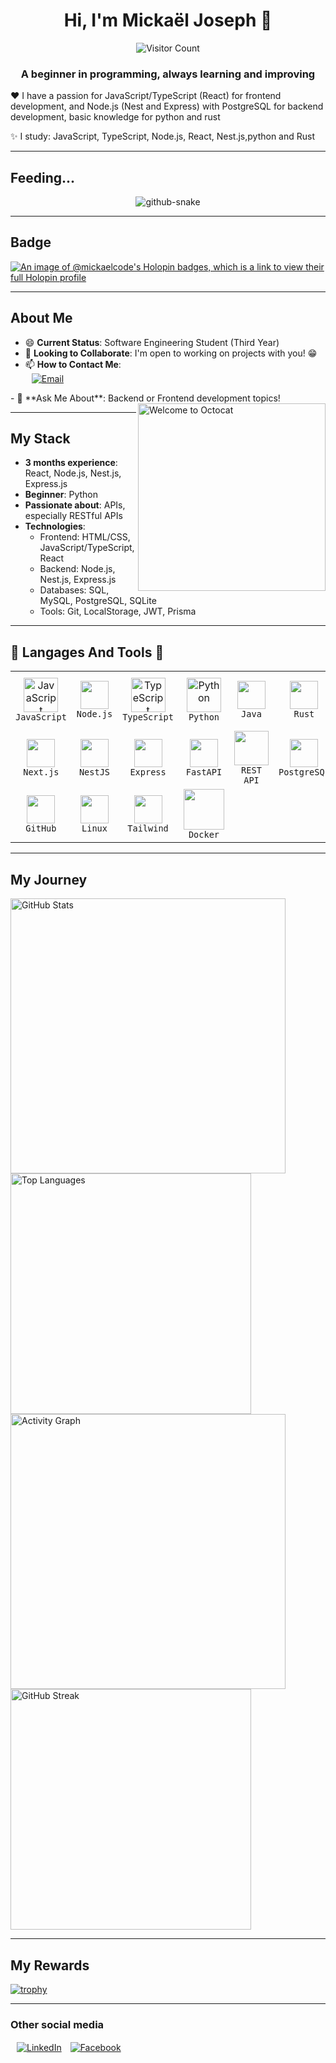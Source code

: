 <h1 align="center">Hi, I'm Mickaël Joseph 👋</h1>
<p align="center">
  <img src="https://visitor-badge.laobi.icu/badge?page_id=Mickaelcode.Mickaelcode&left_color=royalblue&right_color=black" alt="Visitor Count"/>
</p>
<h3 align="center">A beginner in programming, always learning and improving</h3>

❤️ I have a passion for JavaScript/TypeScript (React) for frontend development, and Node.js (Nest and Express) with PostgreSQL for backend development, basic knowledge for python and rust

✨ I study: JavaScript, TypeScript, Node.js, React, Nest.js,python and Rust 

---
## Feeding...
<div align="center">
<picture >
  <source media="(prefers-color-scheme: dark)" srcset="https://raw.githubusercontent.com/mickaelcode/mickaelcode/output/github-contribution-grid-snake-dark.svg" />
  <source media="(prefers-color-scheme: light)" srcset="https://raw.githubusercontent.com/mickaelcode/mickaelcode/output/git-contribution-grid-snake.svg" />
  <img alt="github-snake" src="https://raw.githubusercontent.com/tokyRT/tokyRT/output/github-contribution-grid-sn-svg" />
</picture>
</div>

---
## Badge
[![An image of @mickaelcode's Holopin badges, which is a link to view their full Holopin profile](https://holopin.me/mickaelcode)](https://holopin.io/@mickaelcode)

---

## About Me
- 😄 **Current Status**: Software Engineering Student (Third Year)  
- 🔭 **Looking to Collaborate**: I'm open to working on projects with you! 😁  
- 📫 **How to Contact Me**:<div>
  <a href="mailto:mickaelandriana06@gmail.com">
    <img src="https://img.shields.io/badge/Email-%23E91E63?style=for-the-badge&logo=gmail&logoColor=white" alt="Email" style="vertical-align: middle; margin-left: 10px;" />
  </a>
</div>
</div> 
- 💬 **Ask Me About**: Backend or Frontend development topics!  

<img align="right" src="https://octodex.github.com/images/welcometocat.png" width="300" alt="Welcome to Octocat">

---

## My Stack
- **3 months experience**: React, Node.js, Nest.js, Express.js  
- **Beginner**: Python
- **Passionate about**: APIs, especially RESTful APIs  
- **Technologies**:  
  - Frontend: HTML/CSS, JavaScript/TypeScript, React
  - Backend: Node.js, Nest.js, Express.js  
  - Databases: SQL, MySQL, PostgreSQL, SQLite  
  - Tools: Git, LocalStorage, JWT, Prisma

---

## 🚀 Langages And Tools 🚀

<table align="center">
  <tbody>
    <tr>
      <td align="center" width="90">
        <a target="_blank" href="https://techstack-generator.vercel.app/js-icon.svg">
          <img src="https://techstack-generator.vercel.app/js-icon.svg" alt="JavaScript" width="55" height="55">
        </a>
        <br><code>JavaScript</code>
      </td>
      <td align="center" width="90">
        <a target="_blank" href="https://skillicons.dev/icons?i=nodejs">
          <img src="https://skillicons.dev/icons?i=nodejs" width="45" height="45">
        </a>
        <br><code>Node.js</code>
      </td>
      <td align="center" width="90">
        <a target="_blank" href="https://techstack-generator.vercel.app/ts-icon.svg">
          <img src="https://techstack-generator.vercel.app/ts-icon.svg" alt="TypeScript" width="55" height="55">
        </a>
        <br><code>TypeScript</code>
      </td>
      <td align="center" width="90">
        <a target="_blank" href="https://techstack-generator.vercel.app/python-icon.svg">
          <img src="https://techstack-generator.vercel.app/python-icon.svg" alt="Python" width="55" height="55">
        </a>
        <br><code>Python</code>
      </td>
      <td align="center" width="90">
        <a target="_blank" href="https://skillicons.dev/icons?i=java">
          <img src="https://skillicons.dev/icons?i=java" width="45" height="45">
        </a>
        <br><code>Java</code>
      </td>
      <td align="center" width="90">
        <a target="_blank" href="https://skillicons.dev/icons?i=rust">
          <img src="https://skillicons.dev/icons?i=rust" width="45" height="45">
        </a>
        <br><code>Rust</code>
      </td>
      <td align="center" width="90">
        <a target="_blank" href="https://techstack-generator.vercel.app/react-icon.svg">
          <img src="https://techstack-generator.vercel.app/react-icon.svg" width="55" height="55">
        </a>
        <br><code>React</code>
      </td>
      <td align="center" width="90">
        <a target="_blank" href="https://techstack-generator.vercel.app/react-icon.svg">
          <img src="https://techstack-generator.vercel.app/react-icon.svg" width="55" height="55">
        </a>
        <br><code>React Native</code>
      </td>
    </tr>
    <tr>
      <td align="center" width="90">
        <a target="_blank" href="https://skillicons.dev/icons?i=nextjs">
          <img src="https://skillicons.dev/icons?i=nextjs" width="45" height="45">
        </a>
        <br><code>Next.js</code>
      </td>
      <td align="center" width="90">
        <a target="_blank" href="https://skillicons.dev/icons?i=nestjs">
          <img src="https://skillicons.dev/icons?i=nestjs" width="45" height="45">
        </a>
        <br><code>NestJS</code>
      </td>
      <td align="center" width="90">
        <a target="_blank" href="https://skillicons.dev/icons?i=express">
          <img src="https://skillicons.dev/icons?i=express" width="45" height="45">
        </a>
        <br><code>Express</code>
      </td>
      <td align="center" width="90">
        <a target="_blank" href="https://skillicons.dev/icons?i=fastapi">
          <img src="https://skillicons.dev/icons?i=fastapi" width="45" height="45">
        </a>
        <br><code>FastAPI</code>
      </td>
      <td align="center" width="90">
        <a target="_blank" href="https://techstack-generator.vercel.app/restapi-icon.svg">
          <img src="https://techstack-generator.vercel.app/restapi-icon.svg" width="55" height="55">
        </a>
        <br><code>REST API</code>
      </td>
      <td align="center" width="90">
        <a target="_blank" href="https://skillicons.dev/icons?i=postgres">
          <img src="https://skillicons.dev/icons?i=postgres" width="45" height="45">
        </a>
        <br><code>PostgreSQL</code>
      </td>
      <td align="center" width="90">
        <a target="_blank" href="https://techstack-generator.vercel.app/mysql-icon.svg">
          <img src="https://techstack-generator.vercel.app/mysql-icon.svg" width="55" height="55">
        </a>
        <br><code>MySQL</code>
      </td>
      <td align="center" width="90">
        <a target="_blank" href="https://skillicons.dev/icons?i=git">
          <img src="https://skillicons.dev/icons?i=git" width="45" height="45">
        </a>
        <br><code>Git</code>
      </td>
    </tr>
    <tr>
      <td align="center" width="90">
        <a target="_blank" href="https://skillicons.dev/icons?i=github">
          <img src="https://skillicons.dev/icons?i=github" width="45" height="45">
        </a>
        <br><code>GitHub</code>
      </td>
      <td align="center" width="90">
        <a target="_blank" href="https://skillicons.dev/icons?i=linux">
          <img src="https://skillicons.dev/icons?i=linux" width="45" height="45">
        </a>
        <br><code>Linux</code>
      </td>
      <td align="center" width="90">
        <a target="_blank" href="https://skillicons.dev/icons?i=tailwind">
          <img src="https://skillicons.dev/icons?i=tailwind" width="45" height="45">
        </a>
        <br><code>Tailwind</code>
      </td>
      <td align="center" width="90">
        <a target="_blank" href="https://techstack-generator.vercel.app/docker-icon.svg">
          <img src="https://techstack-generator.vercel.app/docker-icon.svg" width="65" height="65">
        </a>
        <br><code>Docker</code>
      </td>
    </tr>
  </tbody>
</table>

---

## My Journey
<div>
  <img width="440px" src="https://github-readme-stats.vercel.app/api?username=Mickael-Andjtv&show_icons=true&theme=onedark" alt="GitHub Stats">
  <img width="385px" src="https://github-readme-stats.anuraghazra1.vercel.app/api/top-langs/?username=Mickael-Andjtv&layout=compact&theme=onedark" alt="Top Languages">
<img width="440px" src="https://github-readme-activity-graph.vercel.app/graph?username=Mickael-Andjtv&theme=github" alt="Activity Graph">
  <img width="385px" src="https://github-readme-streak-stats.herokuapp.com/?user=Mickael-Andjtv&theme=onedark" alt="GitHub Streak">
</div>

---

## My Rewards
[![trophy](https://github-profile-trophy.vercel.app/?username=Mickael-Andjtv&theme=onedark)](https://github.com/ryo-ma/github-profile-trophy)

---
<div>
<h3 align="left">Other social media</h3>
<p align="left">
<a href="https://www.linkedin.com/in/mickael-andriana-1645302b0?utm_source=share&utm_campaign=share_via&utm_content=profile&utm_medium=android_app" target="blank"><img src="https://img.shields.io/badge/LinkedIn-0077B5?style=for-the-badge&logo=linkedin&logoColor=white" alt="LinkedIn" style="vertical-align: middle; margin-left: 10px;" /></a>
<a href="https://www.facebook.com/profile.php?id=100083645335534" target="blank"><img src="https://img.shields.io/badge/Facebook-1877F2?style=for-the-badge&logo=facebook&logoColor=white" alt="Facebook" style="vertical-align: middle; margin-left: 10px;" /></a>
</p>
</div>


